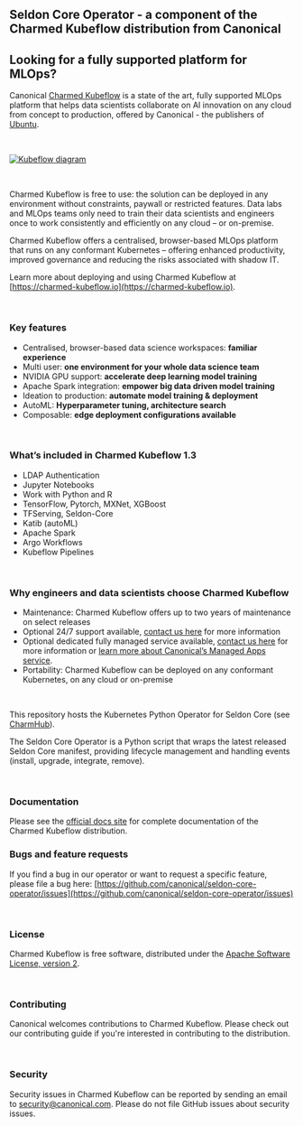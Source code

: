 ## Seldon Core Operator - a component of the Charmed Kubeflow distribution from Canonical
## Looking for a fully supported platform for MLOps?

Canonical [Charmed Kubeflow](https://charmed-kubeflow.io) is a state of the art, fully supported MLOps platform that helps data scientists collaborate on AI innovation on any cloud from concept to production, offered by Canonical - the publishers of [Ubuntu](https://ubuntu.com).

<br/>

[![Kubeflow diagram](https://res.cloudinary.com/canonical/image/fetch/f_auto,q_auto,fl_sanitize,w_350,h_304/https://assets.ubuntu.com/v1/10400c98-Charmed-kubeflow-Topology-header.svg)](https://charmed-kubeflow.io)

<br/>

Charmed Kubeflow is free to use: the solution can be deployed in any environment without constraints, paywall or restricted features. Data labs and MLOps teams only need to train their data scientists and engineers once to work consistently and efficiently on any cloud – or on-premise.

Charmed Kubeflow offers a centralised, browser-based MLOps platform that runs on any conformant Kubernetes – offering enhanced productivity, improved governance and reducing the risks associated with shadow IT.

Learn more about deploying and using Charmed Kubeflow at [https://charmed-kubeflow.io](https://charmed-kubeflow.io).

<br/>

### Key features
* Centralised, browser-based data science workspaces: **familiar experience**
* Multi user: **one environment for your whole data science team**
* NVIDIA GPU support: **accelerate deep learning model training**
* Apache Spark integration: **empower big data driven model training**
* Ideation to production: **automate model training & deployment**
* AutoML: **Hyperparameter tuning, architecture search**
* Composable: **edge deployment configurations available**

<br/>

### What’s included in Charmed Kubeflow 1.3
* LDAP Authentication
* Jupyter Notebooks
* Work with Python and R
* TensorFlow, Pytorch, MXNet, XGBoost
* TFServing, Seldon-Core
* Katib (autoML)
* Apache Spark
* Argo Workflows
* Kubeflow Pipelines

<br/>

### Why engineers and data scientists choose Charmed Kubeflow
* Maintenance: Charmed Kubeflow offers up to two years of maintenance on select releases
* Optional 24/7 support available, [contact us here](https://charmed-kubeflow.io/contact-us) for more information
* Optional dedicated fully managed service available, [contact us here](https://charmed-kubeflow.io/contact-us) for more information or [learn more about Canonical’s Managed Apps service](https://ubuntu.com/managed/apps).
* Portability: Charmed Kubeflow can be deployed on any conformant Kubernetes, on any cloud or on-premise

<br/>

This repository hosts the Kubernetes Python Operator for Seldon Core
(see [CharmHub](https://charmhub.io/?q=seldon-core)).

The Seldon Core Operator is a Python script that wraps the latest released Seldon Core manifest, providing lifecycle management and handling events (install, upgrade, integrate, remove).

<br/>

### Documentation
Please see the [official docs site](https://charmed-kubeflow.io/docs) for complete documentation of the Charmed Kubeflow distribution.

### Bugs and feature requests
If you find a bug in our operator or want to request a specific feature, please file a bug here: 
[https://github.com/canonical/seldon-core-operator/issues](https://github.com/canonical/seldon-core-operator/issues)

<br/>

### License
Charmed Kubeflow is free software, distributed under the [Apache Software License, version 2](https://github.com/canonical/seldon-core-operator/blob/master/LICENSE).

<br/>

### Contributing
Canonical welcomes contributions to Charmed Kubeflow. Please check out our contributing guide if you're interested in contributing to the distribution.

<br/>

### Security
Security issues in Charmed Kubeflow can be reported by sending an email to [security@canonical.com](mailto:security@canonical.com). Please do not file GitHub issues about security issues.
